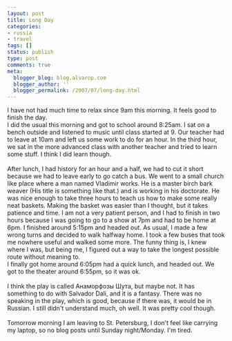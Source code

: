 ```yaml
---
layout: post
title: Long Day
categories:
- russia
- travel
tags: []
status: publish
type: post
comments: true
meta:
  blogger_blog: blog.alvarop.com
  blogger_author: ''
  blogger_permalink: /2007/07/long-day.html
---
```

I have not had much time to relax since 9am this morning. It feels good to finish the day.<br />I did the usual this morning and got to school around 8:25am. I sat on a bench outside and listened to music until class started at 9. Our teacher had to leave at 10am and left us some work to do for an hour.  In the third hour, we sat in the more advanced class with another teacher and tried to learn some stuff. I think I did learn though.<br /><br />After lunch, I had history for an hour and a half, we had to cut it short because we had to leave early to go catch a bus. We went to a small church like place where a man named Vladimir works. He is a master birch bark weaver (His title is something like that.) and is working in his doctorate. He was nice enough to take three hours to teach us how to make some really neat baskets. Making the basket was easier than I thought, but it takes patience and time. I am not a very patient person, and I had to finish in two hours because I was going to go to a show at 7pm and had to be home at 6pm. I finished around 5:15pm and headed out. As usual, I made a few wrong turns and decided to walk halfway home. I took a few buses that took me nowhere useful and walked some more. The funny thing is, I knew where I was, but being me, I figured out a way to take the longest possible route without meaning to.<br />I finally got home around 6:05pm had a quick lunch, and headed out. We got to the theater around 6:55pm, so it was ok.<br /><br />I think the play is called Анаморфозы Шута, but maybe not. It has something to do with Salvador Dali, and it is a fantasy. There was no speaking in the play, which is good, because if there was, it would be in Russian. I still didn't understand much, oh well. It was pretty cool though.<br /><br />Tomorrow morning I am leaving to St. Petersburg, I don't feel like carrying my laptop, so no blog posts until Sunday night/Monday. I'm tired.

